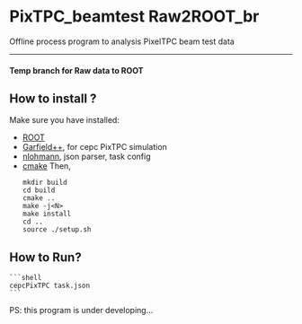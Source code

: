 # PixTPC_beamtest Raw2ROOT_br
Offline process program to analysis PixelTPC beam test data

---
#### Temp branch for Raw data to ROOT

## How to install ?
Make sure you have installed:
+  [ROOT](https://root.cern.ch)
+  [Garfield++](https://garfieldpp.web.cern.ch/garfieldpp), for cepc PixTPC simulation
+  [nlohmann](https://github.com/nlohmann/json), json parser, task config
+  [cmake](https://cmake.org)
Then,
    ```shell
    mkdir build
    cd build
    cmake ..
    make -j<N>
    make install
    cd ..
    source ./setup.sh
    ```
## How to Run?

    ```shell
    cepcPixTPC task.json
    ```
PS: this program is under developing...
